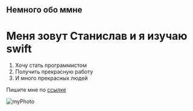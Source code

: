## Немного обо ммне

# Меня зовут Станислав и я изучаю swift

1. Хочу стать программистом 
2. Получить прекрасную работу 
3. И много прекрасных людей

Пишите мне по [ссылке](abracadabra)

![myPhoto](abrana)
